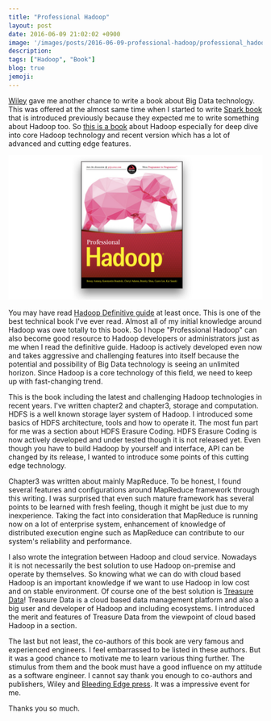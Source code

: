 ```yaml
---
title: "Professional Hadoop"
layout: post
date: 2016-06-09 21:02:02 +0900
image: '/images/posts/2016-06-09-professional-hadoop/professional_hadoop.png'
description:
tags: ["Hadoop", "Book"]
blog: true
jemoji:
---
```


[Wiley](http://as.wiley.com/) gave me another chance to write a book about Big Data technology. This was offered at the almost same time
when I started to write [Spark book](http://www.lewuathe.com/blog/spark-in-production/) that is introduced previously because they expected me
to write something about Hadoop too. So [this is a book](http://shop.oreilly.com/product/9781119267171.do) about Hadoop especially for deep dive into core Hadoop technology and recent version which has a lot of advanced and cutting edge features.

[![Professional Hadoop](/images/posts/2016-06-09-professional-hadoop/professional_hadoop.png)](http://shop.oreilly.com/product/9781119267171.do)

<!-- more -->

You may have read [Hadoop Definitive guide](http://shop.oreilly.com/product/0636920021773.do) at least once.
This is one of the best technical book I've ever read. Almost all of my initial knowledge around Hadoop was owe totally to this book.
So I hope "Professional Hadoop" can also become good resource to Hadoop developers or administrators just as me when I read the definitive guide.
Hadoop is actively developed even now and takes aggressive and challenging features into itself because the potential and possibility of
Big Data technology is seeing an unlimited horizon. Since Hadoop is a core technology of this field, we need to keep up with fast-changing trend.

This is the book including the latest and challenging Hadoop technologies in recent years. I've written chapter2 and chapter3, storage and computation.
HDFS is a well known storage layer system of Hadoop. I introduced some basics of HDFS architecture, tools and how to operate it. The most fun part for me was a section
about HDFS Erasure Coding. HDFS Erasure Coding is now actively developed and under tested though it is not released yet. Even though you have to build Hadoop by yourself
and interface, API can be changed by its release, I wanted to introduce some points of this cutting edge technology.

Chapter3 was written about mainly MapReduce. To be honest, I found several features and configurations around MapReduce framework through this writing.
I was surprised that even such mature framework has several points to be learned with fresh feeling, though it might be just due to my inexperience.
Taking the fact into consideration that MapReduce is running now on a lot of enterprise system, enhancement of knowledge of distributed execution engine such
as MapReduce can contribute to our system's reliability and performance.

I also wrote the integration between Hadoop and cloud service. Nowadays it is not necessarily the best solution to use Hadoop on-premise and operate by themselves.
So knowing what we can do with cloud based Hadoop is an important knowledge if we want to use Hadoop in low cost and on stable environment. Of course one of the best solution is [Treasure Data](https://www.treasuredata.com/)! Treasure Data is a cloud based data management platform and also a big user and developer of Hadoop and
including ecosystems. I introduced the merit and features of Treasure Data from the viewpoint of cloud based Hadoop in a section.

The last but not least, the co-authors of this book are very famous and experienced engineers. I feel embarrassed to be listed in these authors.
But it was a good chance to motivate me to learn various thing further. The stimulus from them and the book must have a good influence on my attitude
as a software engineer. I cannot say thank you enough to co-authors and publishers, Wiley and [Bleeding Edge press](bleedingedgepress.com).
It was a impressive event for me.

Thanks you so much.
